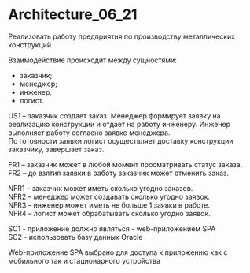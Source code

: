 # Architecture_06_21

Реализовать работу предприятия по производству металлических конструкций.

Взаимодействие происходит между сущностями:
+ заказчик;
+ менеджер;
+ инженер;
+ логист.

US1 – заказчик создает заказ. Менеджер формирует заявку на реализацию конструкции и отдает на работу инженеру. Инженер выполняет работу согласно заявке менеджера.  
По готовности заявки логист осуществляет доставку конструкции заказчику, завершает заказ.

FR1 – заказчик может в любой момент просматривать статус заказа.  
FR2 – до взятия заявки в работу заказчик может отменить заказ.

NFR1 – заказчик может иметь сколько угодно заказов.  
NFR2 – менеджер может создавать сколько угодно заявок.  
NFR3 – инженер может иметь не больше 1 заявки в работе.  
NFR4 – логист может обрабатывать сколько угодно заявок.

SC1 - приложение должно являться - web-приложением SPA  
SC2 - использовать базу данных Oracle

Web-приложение SPA выбрано для доступа к приложению как с мобильного так и стационарного устройства

